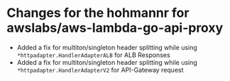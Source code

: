 # Changes for the hohmannr for awslabs/aws-lambda-go-api-proxy

- Added a fix for multiton/singleton header splitting while using `*httpadapter.HandlerAdapterALB` for ALB Responses
- Added a fix for multiton/singleton header splitting while using `*httpadapter.HandlerAdapterV2` for API-Gateway request
